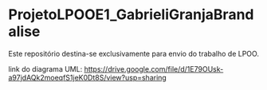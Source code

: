# ProjetoLPOOE1_GabrieliGranjaBrandalise
Este repositório destina-se exclusivamente para envio do trabalho de LPOO.


link do diagrama UML: https://drive.google.com/file/d/1E79OUsk-a97jdAQk2moeqfS1jeK0Dt8S/view?usp=sharing
